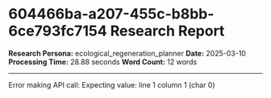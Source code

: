 # 604466ba-a207-455c-b8bb-6ce793fc7154 Research Report

**Research Persona:** ecological_regeneration_planner
**Date:** 2025-03-10
**Processing Time:** 28.88 seconds
**Word Count:** 12 words

---

Error making API call: Expecting value: line 1 column 1 (char 0)